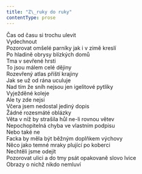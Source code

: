 ```yaml
---
title: "Z\_ruky do ruky"
contentType: prose
---
```


<section>

Čas od času si trochu ulevit  
Vydechnout  
Pozorovat omšelé parníky jak i v zimě kreslí  
Po hladině obrysy blízkých domů  
Tma v sevřené hrsti  
To jsou málem celé dějiny  
Rozevřený atlas příští krajiny  
Jak se už od rána uculuje  
Nad tím že sníh nejsou jen igelitové pytlíky  
Vyježděné koleje  
Ale ty zde nejsi  
Včera jsem nedostal jediný dopis  
Žádné rozesmáté oblázky  
Věta v níž by strašila hůl ne-li rovnou větev  
Nepochopitelná chyba ve vlastním podpisu  
Nebo také ne  
Facka by měla být běžným doplňkem výchovy  
Něco jako temné mraky plující po koberci  
Nechtěli jsme odejít  
Pozorovat ulici a do tmy psát opakovaně slovo lvice  
Obrazy o nichž nikdo nemluví

</section>
